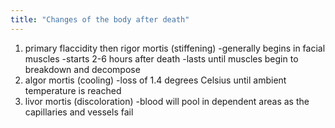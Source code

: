 ```yaml
---
title: "Changes of the body after death"
---
```

1) primary flaccidity then rigor mortis (stiffening)
-generally begins in facial muscles
-starts 2-6 hours after death
-lasts until muscles begin to breakdown and decompose
2) algor mortis (cooling)
-loss of 1.4 degrees Celsius until ambient temperature is reached
3) livor mortis (discoloration)
-blood will pool in dependent areas as the capillaries and vessels fail

